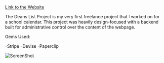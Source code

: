 [Link to the Website](http://deanslistproject.herokuapp.com)

The Deans List Project is my very first freelance project that I worked on for a school calendar. This project was heavily design-focused with a backend built for administrative control over the content of the webpage.

Gems Used:

-Stripe
-Devise
-Paperclip

![ScreenShot](https://cloud.githubusercontent.com/assets/5783423/3872658/9452222a-2120-11e4-8bc0-f333abf76530.png)
